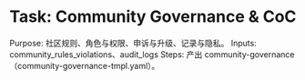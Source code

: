 # Task: Community Governance & CoC

Purpose: 社区规则、角色与权限、申诉与升级、记录与隐私。
Inputs: community_rules_violations、audit_logs
Steps: 产出 community-governance（community-governance-tmpl.yaml）。
